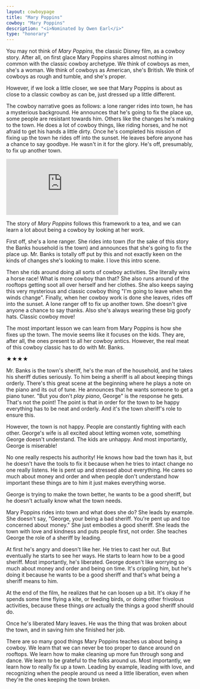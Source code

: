 ```yaml
---
layout: cowboypage
title: "Mary Poppins"
cowboy: "Mary Poppins"
description: "<i>Nominated by Owen Earl</i>"
type: "honorary"
---
```


You may not think of *Mary Poppins*, the classic Disney film, as a cowboy story. After all, on first glace Mary Poppins shares almost nothing in common with the classic cowboy archetype. We think of cowboys as men, she's a woman. We think of cowboys as American, she's British. We think of cowboys as rough and tumble, and she's proper.


However, if we look a little closer, we see that Mary Poppins is about as close to a classic cowboy as can be, just dressed up a little different.

The cowboy narrative goes as follows: a lone ranger rides into town, he has a mysterious background. He announces that he's going to fix the place up, some people are resistant towards him. Others like the changes he's making to the town. He does a lot of cowboy things, like riding horses, and he not afraid to get his hands a little dirty. Once he's completed his mission of fixing up the town he rides off into the sunset. He leaves before anyone has a chance to say goodbye. He wasn't in it for the glory. He's off, presumably, to fix up another town.

<iframe id="youtube" src="https://www.youtube.com/embed/zxtxKPO9dUQ" frameborder="0" allow="accelerometer; autoplay; encrypted-media; gyroscope; picture-in-picture" allowfullscreen></iframe><br>

The story of *Mary Poppins* follows this framework to a tea, and we can learn a lot about being a cowboy by looking at her work.

First off, she's a lone ranger. She rides into town (for the sake of this story the Banks household is the town) and announces that she's going to fix the place up. Mr. Banks is totally off put by this and not exactly keen on the kinds of changes she's looking to make. I love this intro scene.

Then she rids around doing all sorts of cowboy activities. She literally wins a horse race! What is more cowboy than that? She also runs around of the rooftops getting soot all over herself and her clothes. She also keeps saying this very mysterious and classic cowboy thing "I'm going to leave when the winds change". Finally, when her cowboy work is done she leaves, rides off into the sunset. A lone ranger off to fix up another town. She doesn't give anyone a chance to say thanks. Also she's always wearing these big goofy hats. Classic cowboy move!

The most important lesson we can learn from Mary Poppins is how she fixes up the town. The movie seems like it focuses on the kids. They are, after all, the ones present to all her cowboy antics. However, the real meat of this cowboy classic has to do with Mr. Banks.

&#9733;&#9733;&#9733;&#9733;

Mr. Banks is the town's sheriff, he's the man of the household, and he takes his sheriff duties seriously. To him being a sheriff is all about keeping things orderly. There's this great scene at the beginning where he plays a note on the piano and its out of tune. He announces that he wants someone to get a piano tuner. "But you don't *play piano*, George" is the response he gets. That's not the point! The point is that in order for the town to be happy everything has to be neat and orderly. And it's the town sheriff's role to ensure this.

However, the town is not happy. People are constantly fighting with each other. George's wife is all excited about letting women vote, something George doesn't understand. The kids are unhappy. And most importantly, George is miserable!

No one really respects his authority! He knows how bad the town has it, but he doesn't have the tools to fix it because when he tries to intact change no one really listens. He is pent up and stressed about everything. He cares so much about money and order and when people don't understand how important these things are to him it just makes everything worse.

George is trying to make the town better, he wants to be a good sheriff, but he doesn't actually know what the town needs.

Mary Poppins rides into town and what does she do? She leads by example. She doesn't say, "George, your being a bad sheriff. You're pent up and too concerned about money." She just embodies a good sheriff. She leads the town with love and kindness and puts people first, not order. She teaches George the role of a sheriff by leading.

At first he's angry and doesn't like her. He tries to cast her out. But eventually he starts to see her ways. He starts to learn how to be a good sheriff. Most importantly, he's liberated. George doesn't like worrying so much about money and order and being on time. It's crippling him, but he's doing it because he wants to be a good sheriff and that's what being a sheriff means to him.

At the end of the film, he realizes that he can loosen up a bit. It's okay if he spends some time flying a kite, or feeding birds, or doing other frivolous activities, because these things *are* actually the things a good sheriff should do.

Once he's liberated Mary leaves. He was the thing that was broken about the town, and in saving him she finished her job.

There are so many good things Mary Poppins teaches us about being a cowboy. We learn that we can never be too proper to dance around on rooftops. We learn how to make cleaning up more fun through song and dance. We learn to be grateful to the folks around us. Most importantly, we learn how to really fix up a town. Leading by example, leading with love, and recognizing when the people around us need a little liberation, even when they're the ones keeping the town broken.
